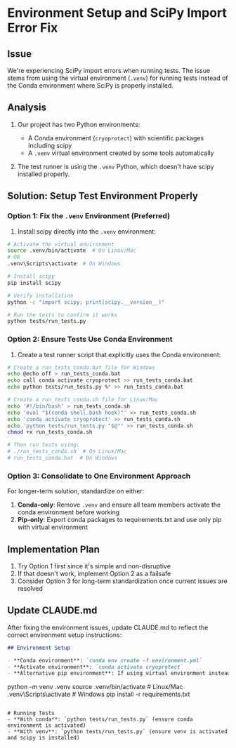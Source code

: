 # Environment Setup and SciPy Import Error Fix

## Issue

We're experiencing SciPy import errors when running tests. The issue stems from using the virtual environment (`.venv`) for running tests instead of the Conda environment where SciPy is properly installed.

## Analysis

1. Our project has two Python environments:
   - A Conda environment (`cryoprotect`) with scientific packages including scipy
   - A `.venv` virtual environment created by some tools automatically

2. The test runner is using the `.venv` Python, which doesn't have scipy installed properly.

## Solution: Setup Test Environment Properly

### Option 1: Fix the `.venv` Environment (Preferred)

1. Install scipy directly into the `.venv` environment:

```bash
# Activate the virtual environment
source .venv/bin/activate  # On Linux/Mac
# OR
.venv\Scripts\activate  # On Windows

# Install scipy
pip install scipy

# Verify installation
python -c "import scipy; print(scipy.__version__)"

# Run the tests to confirm it works
python tests/run_tests.py
```

### Option 2: Ensure Tests Use Conda Environment

1. Create a test runner script that explicitly uses the Conda environment:

```bash
# Create a run_tests_conda.bat file for Windows
echo @echo off > run_tests_conda.bat
echo call conda activate cryoprotect >> run_tests_conda.bat
echo python tests/run_tests.py %* >> run_tests_conda.bat

# Create a run_tests_conda.sh file for Linux/Mac
echo '#!/bin/bash' > run_tests_conda.sh
echo 'eval "$(conda shell.bash hook)"' >> run_tests_conda.sh
echo 'conda activate cryoprotect' >> run_tests_conda.sh
echo 'python tests/run_tests.py "$@"' >> run_tests_conda.sh
chmod +x run_tests_conda.sh

# Then run tests using:
# ./run_tests_conda.sh  # On Linux/Mac
# run_tests_conda.bat  # On Windows
```

### Option 3: Consolidate to One Environment Approach

For longer-term solution, standardize on either:

1. **Conda-only**: Remove `.venv` and ensure all team members activate the conda environment before working
2. **Pip-only**: Export conda packages to requirements.txt and use only pip with virtual environment

## Implementation Plan

1. Try Option 1 first since it's simple and non-disruptive
2. If that doesn't work, implement Option 2 as a failsafe
3. Consider Option 3 for long-term standardization once current issues are resolved

## Update CLAUDE.md

After fixing the environment issues, update CLAUDE.md to reflect the correct environment setup instructions:

```markdown
## Environment Setup

- **Conda environment**: `conda env create -f environment.yml`  
- **Activate environment**: `conda activate cryoprotect`
- **Alternative pip environment**: If using virtual environment instead of conda, run:
  ```
  python -m venv .venv
  source .venv/bin/activate  # Linux/Mac
  .venv\Scripts\activate  # Windows
  pip install -r requirements.txt
  ```

# Running Tests
- **With conda**: `python tests/run_tests.py` (ensure conda environment is activated)
- **With venv**: `python tests/run_tests.py` (ensure venv is activated and scipy is installed)
```